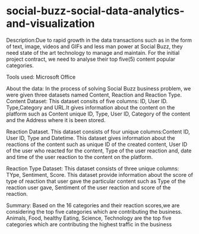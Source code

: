 # social-buzz-social-data-analytics-and-visualization
Description:Due to rapid growth in the data transactions such as in the form of text, image, videos and GIFs and less man power at Social Buzz, they need state of the art technology to manage and maintain. For the initial project contract, we need to analyse their top five(5) content popular categories.

Tools used: Microsoft Office

About the data:
In the process of solving Social Buzz business problem, we were given three datasets named Content, Reaction and Reaction Type. Content Dataset: This dataset consits of five columns: ID, User ID. Type,Category and URL.It gives information about the content on the platform such as Content unique ID, Type, User ID, Category of the content and the Address where it is been stored.

Reaction Dataset. This dataset consists of four unique columns:Content ID, User ID, Type and Datetime. This dataset gives information about the reactions of the content such as unique ID of the created content, User ID of the user who reacted for the content, Type of the user reaction and, date and time of the user reaction to the content on the platform.

Reaction Type Dataset: This dataset consists of three unique columns: TYpe, Sentiment, Score. This dataset provide information about the score of type of reaction that user gave the particular content such as Type of the reaction user gave, Sentiment of the user reaction and score of the reaction.

Summary:
Based on the 16 categories and their reaction scores,we are considering the top five categories which are contributing the business. Animals, Food, healthy Eating, Science, Technology are the top five categories which are contributing the highest traffic in the business



